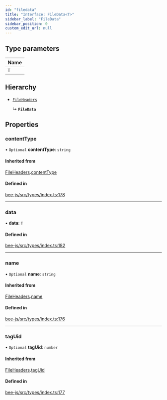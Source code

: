 ```yaml
---
id: "filedata"
title: "Interface: FileData<T>"
sidebar_label: "FileData"
sidebar_position: 0
custom_edit_url: null
---
```


## Type parameters

| Name |
| :------ |
| `T` |

## Hierarchy

- [`FileHeaders`](fileheaders.md)

  ↳ **`FileData`**

## Properties

### contentType

• `Optional` **contentType**: `string`

#### Inherited from

[FileHeaders](fileheaders.md).[contentType](fileheaders.md#contenttype)

#### Defined in

[bee-js/src/types/index.ts:178](https://github.com/ethersphere/bee-js/blob/0e69ca1/src/types/index.ts#L178)

___

### data

• **data**: `T`

#### Defined in

[bee-js/src/types/index.ts:182](https://github.com/ethersphere/bee-js/blob/0e69ca1/src/types/index.ts#L182)

___

### name

• `Optional` **name**: `string`

#### Inherited from

[FileHeaders](fileheaders.md).[name](fileheaders.md#name)

#### Defined in

[bee-js/src/types/index.ts:176](https://github.com/ethersphere/bee-js/blob/0e69ca1/src/types/index.ts#L176)

___

### tagUid

• `Optional` **tagUid**: `number`

#### Inherited from

[FileHeaders](fileheaders.md).[tagUid](fileheaders.md#taguid)

#### Defined in

[bee-js/src/types/index.ts:177](https://github.com/ethersphere/bee-js/blob/0e69ca1/src/types/index.ts#L177)
